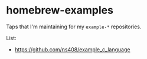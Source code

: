 # homebrew-examples

Taps that I'm maintaining for my `example-*` repositories.

List:
- https://github.com/ns408/example_c_language
